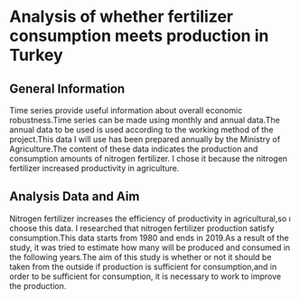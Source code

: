 # Analysis of whether fertilizer consumption meets production in Turkey

## General Information

Time series provide useful information about overall economic robustness.Time series can be made using monthly and annual data.The annual data to be used is used according to the working method of the project.This data I will use has been prepared annually by the Ministry of Agriculture.The content of these data indicates the production and consumption amounts of nitrogen fertilizer. I chose it because the nitrogen fertilizer increased productivity in agriculture.

## Analysis Data and Aim

Nitrogen fertilizer  increases the efficiency of productivity in agricultural,so ı choose this data. I researched that nitrogen fertilizer production satisfy consumption.This data starts from 1980 and ends in 2019.As a result of the study, it was tried to estimate how many will be produced and consumed in the following years.The aim of this study is whether or not it should be taken from the outside if production is sufficient for consumption,and in order to be sufficient for consumption, it is necessary to work to improve the production.
